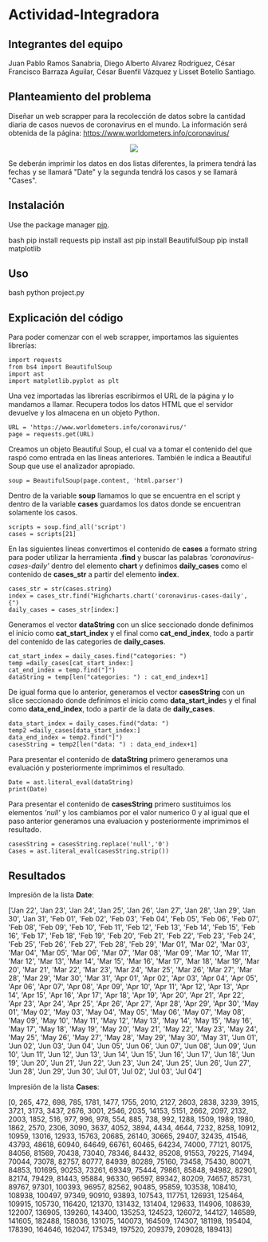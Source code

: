 # Actividad-Integradora 
## Integrantes del equipo
Juan Pablo Ramos Sanabria, 
Diego Alberto Alvarez Rodríguez, 
César Francisco Barraza Aguilar, 
César Buenfil Vázquez y 
Lisset Botello Santiago.

## Planteamiento del problema 
Diseñar un web scrapper para la recolección de datos sobre la cantidad diaria de casos nuevos de coronavirus en el mundo. La información será obtenida de la página: https://www.worldometers.info/coronavirus/

 <p align="center">
  <img src="https://github.com/LissetB-San/Actividad-Integradora/blob/master/A.PNG">
</p>

Se deberán imprimir los datos en dos listas diferentes, la primera tendrá las fechas y se llamará "Date" y la segunda tendrá los casos y se llamará "Cases".

## Instalación

Use the package manager [pip](https://pip.pypa.io/en/stable/).

bash
pip install requests
pip install ast
pip install BeautifulSoup
pip install matplotlib

## Uso

bash
python project.py

## Explicación del código
Para poder comenzar con el web scrapper, importamos las siguientes librerías:
```
import requests
from bs4 import BeautifulSoup
import ast
import matplotlib.pyplot as plt
```
Una vez importadas las librerías escribirmos el URL de la página y lo mandamos a llamar. Recupera todos los datos HTML que el servidor devuelve y los almacena en un objeto Python.
```
URL = 'https://www.worldometers.info/coronavirus/'
page = requests.get(URL)
```
Creamos un objeto Beautiful Soup, el cual va a tomar el contenido del que raspó como entrada en las líneas anteriores. También le indica a Beautiful Soup que use el analizador apropiado.
```
soup = BeautifulSoup(page.content, 'html.parser')
```
Dentro de la variable **soup** llamamos lo que se encuentra en el script y dentro de la variable **cases** guardamos los datos donde se encuentran solamente los casos.
```
scripts = soup.find_all('script')
cases = scripts[21]
```
En las siguientes líneas convertimos el contenido de **cases** a formato string para poder utilizar la herramienta **.find** y buscar las palabras _'coronavirus-cases-daily'_ dentro del elemento **chart** y definimos **daily_cases** como el contenido de **cases_str** a partir del elemento **index**.
```
cases_str = str(cases.string)
index = cases_str.find("Highcharts.chart('coronavirus-cases-daily', {")
daily_cases = cases_str[index:]
```
Generamos el vector **dataString** con un slice seccionado donde definimos el inicio como **cat_start_index** y el final como **cat_end_index**, todo a partir del contenido de las categories de **daily_cases**.

```
cat_start_index = daily_cases.find("categories: ")
temp =daily_cases[cat_start_index:]
cat_end_index = temp.find("]")
dataString = temp[len("categories: ") : cat_end_index+1]
```

De igual forma que lo anterior, generamos el vector **casesString** con un slice seccionado donde definimos el inicio como **data_start_inde**s y el final como **data_end_index**, todo a partir de la data de **daily_cases**.
```
data_start_index = daily_cases.find("data: ")
temp2 =daily_cases[data_start_index:]
data_end_index = temp2.find("]")
casesString = temp2[len("data: ") : data_end_index+1]
```

Para presentar el contenido de **dataString** primero generamos una evaluación y posteriormente imprimimos el resultado.
```
Date = ast.literal_eval(dataString)
print(Date)
```

Para presentar el contenido de **casesString** primero sustituimos los elementos _'null'_ y los cambiamos por el valor numerico 0 y al igual que el paso anterior generamos una evaluacion y posteriormente imprimimos el resultado.
```
casesString = casesString.replace('null','0')
Cases = ast.literal_eval(casesString.strip())
```
## Resultados
Impresión de la lista **Date**:

['Jan 22', 'Jan 23', 'Jan 24', 'Jan 25', 'Jan 26', 'Jan 27', 'Jan 28', 'Jan 29', 'Jan 30', 'Jan 31', 'Feb 01', 'Feb 02', 'Feb 03', 'Feb 04', 'Feb 05', 'Feb 06', 'Feb 07', 'Feb 08', 'Feb 09', 'Feb 10', 'Feb 11', 'Feb 12', 'Feb 13', 'Feb 14', 'Feb 15', 'Feb 16', 'Feb 17', 'Feb 18', 'Feb 19', 'Feb 20', 'Feb 21', 'Feb 22', 'Feb 23', 'Feb 24', 'Feb 25', 'Feb 26', 'Feb 27', 'Feb 28', 'Feb 29', 'Mar 01', 'Mar 02', 'Mar 03', 'Mar 04', 'Mar 05', 'Mar 06', 'Mar 07', 'Mar 08', 'Mar 09', 'Mar 10', 'Mar 11', 'Mar 12', 'Mar 13', 'Mar 14', 'Mar 15', 'Mar 16', 'Mar 17', 'Mar 18', 'Mar 19', 'Mar 20', 'Mar 21', 'Mar 22', 'Mar 23', 'Mar 24', 'Mar 25', 'Mar 26', 'Mar 27', 'Mar 28', 'Mar 29', 'Mar 30', 'Mar 31', 'Apr 01', 'Apr 02', 'Apr 03', 'Apr 04', 'Apr 05', 'Apr 06', 'Apr 07', 'Apr 08', 'Apr 09', 'Apr 10', 'Apr 11', 'Apr 12', 'Apr 13', 'Apr 14', 'Apr 15', 'Apr 16', 'Apr 17', 'Apr 18', 'Apr 19', 'Apr 20', 'Apr 21', 'Apr 22', 'Apr 23', 'Apr 24', 'Apr 25', 'Apr 26', 'Apr 27', 'Apr 28', 'Apr 29', 'Apr 30', 'May 01', 'May 02', 'May 03', 'May 04', 'May 05', 'May 06', 'May 07', 'May 08', 'May 09', 'May 10', 'May 11', 'May 12', 'May 13', 'May 14', 'May 15', 'May 16', 'May 17', 'May 18', 'May 19', 'May 20', 'May 21', 'May 22', 'May 23', 'May 24', 'May 25', 'May 26', 'May 27', 'May 28', 'May 29', 'May 30', 'May 31', 'Jun 01', 'Jun 02', 'Jun 03', 'Jun 04', 'Jun 05', 'Jun 06', 'Jun 07', 'Jun 08', 'Jun 09', 'Jun 10', 'Jun 11', 'Jun 12', 'Jun 13', 'Jun 14', 'Jun 15', 'Jun 16', 'Jun 17', 'Jun 18', 'Jun 19', 'Jun 20', 'Jun 21', 'Jun 22', 'Jun 23', 'Jun 24', 'Jun 25', 'Jun 26', 'Jun 27', 'Jun 28', 'Jun 29', 'Jun 30', 'Jul 01', 'Jul 02', 'Jul 03', 'Jul 04']

Impresión de la lista **Cases**:

[0, 265, 472, 698, 785, 1781, 1477, 1755, 2010, 2127, 2603, 2838, 3239, 3915, 3721, 3173, 3437, 2676, 3001, 2546, 2035, 14153, 5151, 2662, 2097, 2132, 2003, 1852, 516, 977, 996, 978, 554, 885, 738, 992, 1288, 1509, 1989, 1980, 1862, 2570, 2306, 3090, 3637, 4052, 3894, 4434, 4644, 7232, 8258, 10912, 10959, 13016, 12933, 15763, 20685, 26140, 30665, 29407, 32435, 41546, 43793, 48618, 60940, 64649, 66761, 60465, 64234, 74000, 77121, 80175, 84056, 81569, 70438, 73040, 78346, 84432, 85208, 91553, 79225, 71494, 70044, 73078, 82757, 80777, 84939, 80289, 75160, 73458, 75430, 80071, 84853, 101695, 90253, 73261, 69349, 75444, 79861, 85848, 94982, 82901, 82174, 79429, 81443, 95884, 96330, 96597, 89342, 80209, 74657, 85731, 89767, 97301, 100393, 96957, 82562, 90485, 95859, 103538, 108410, 108938, 100497, 97349, 90910, 93893, 107543, 117751, 126931, 125464, 109915, 105730, 116420, 121370, 131432, 131404, 129633, 114906, 108639, 122007, 136905, 139260, 143400, 135253, 124523, 126072, 144127, 146589, 141605, 182488, 158036, 131075, 140073, 164509, 174307, 181198, 195404, 178390, 164646, 162047, 175349, 197520, 209379, 209028, 189413]

